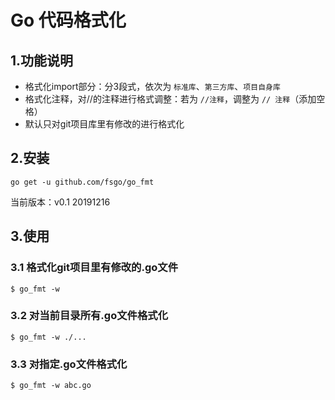 # Go 代码格式化

## 1.功能说明
* 格式化import部分：分3段式，依次为 `标准库`、`第三方库`、`项目自身库`
* 格式化注释，对//的注释进行格式调整：若为 `//注释`，调整为 `// 注释`（添加空格）
* 默认只对git项目库里有修改的进行格式化

## 2.安装
```
go get -u github.com/fsgo/go_fmt
```
当前版本：v0.1 20191216

## 3.使用

### 3.1 格式化git项目里有修改的.go文件
```
$ go_fmt -w
```

### 3.2 对当前目录所有.go文件格式化
```
$ go_fmt -w ./...
```

### 3.3 对指定.go文件格式化
```
$ go_fmt -w abc.go
```
